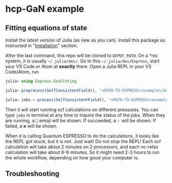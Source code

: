 # hcp-GaN example

## Fitting equations of state

Install the latest version of Julia (as new as you can). Install this package as instructed
in "[Installation](@ref)" section.

After the last command, this repo will be cloned to `DEPOT_PATH`. On a *nix system, it is
usually `~/.julia/dev/`. Go to this `~/.julia/dev/Express`, start your VS Code or Atom at
**exactly** there. Open a Julia REPL in your VS Code/Atom, run

```julia
julia> using Express.EosFitting

julia> preprocess(SelfConsistentField(), "<PATH-TO-EXPRESS>/examples/GaN/eos.yaml")

julia> jobs = process(SelfConsistentField(), "<PATH-TO-EXPRESS>/examples/GaN/eos.yaml")
```

Then it will start running scf calculations on different pressures. You can type `jobs`
in terminal at any time to inquire the status of the jobs. When they are running,
a `🚧` emoji will be shown. If succeeded, a `✅` will be shown. If failed, a `❌` will
be shown.

When it is calling Quantum ESPRESSO to do the calculations,
it looks like the REPL got stuck, but it is not. Just wait! Do not stop the REPL! Each scf
calculation will take about 2 minutes on 2 processors, and each vc-relax calculation will
take about 6-9 minutes. So it might need 2-3 hours to run the whole workflow, depending on
how good your computer is.

## Troubleshooting
